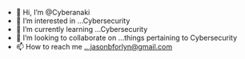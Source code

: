 - 👋 Hi, I’m @Cyberanaki
- 👀 I’m interested in ...Cybersecurity 
- 🌱 I’m currently learning ...Cybersecurity 
- 💞️ I’m looking to collaborate on ...things pertaining to Cybersecurity 
- 📫 How to reach me ...jasonbforlyn@gmail.com 

<!---
Cyberanaki/Cyberanaki is a ✨ special ✨ repository because its `README.md` (this file) appears on your GitHub profile.
You can click the Preview link to take a look at your changes.
--->
